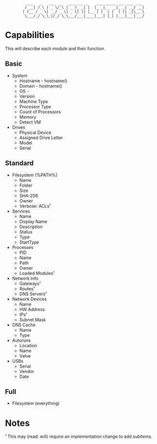               ___   _   ___  _   ___ ___ _    ___ _____ ___ ___ ___ 
             / __| /_\ | _ \/_\ | _ )_ _| |  |_ _|_   _|_ _| __/ __|
            | (__ / _ \|  _/ _ \| _ \| || |__ | |  | |  | || _|\__ \
             \___/_/ \_\_|/_/ \_\___/___|____|___| |_| |___|___|___/
                                                                    
# Capabilities

This will describe each module and their function.

## Basic

- System
	- Hostname - hostname()
	- Domain - hostname()
	- OS - 
	- Version
	- Machine Type
	- Processor Type
	- Count of Processors
	- Memory
	- Detect VM
- Drives
	- Physical Device
	- Assigned Drive Letter
	- Model
	- Serial

## Standard

- Filesystem (%PATH%)
	- Name
	- Folder
	- Size
	- SHA-256
	- Owner
	- Verbose: ACLs¹
- Services
	- Name
	- Display Name
	- Description
	- Status
	- Type
	- StartType
- Processes
	- PID
	- Name
	- Path
	- Owner
	- Loaded Modules¹
- Network Info
	- Gateways¹
	- Routes¹
	- DNS Servers¹
- Network Devices
	- Name
	- HW Address
	- IPs¹
	- Subnet Mask
- DNS Cache
	- Name
	- Type
- Autoruns
	- Location
	- Name
	- Value
- USBs
	- Serial
	- Vendor
	- Date 

## Full

- Filesystem (everything)


# Notes

¹ This may (read: will) require an implementation change to add subitems. 
